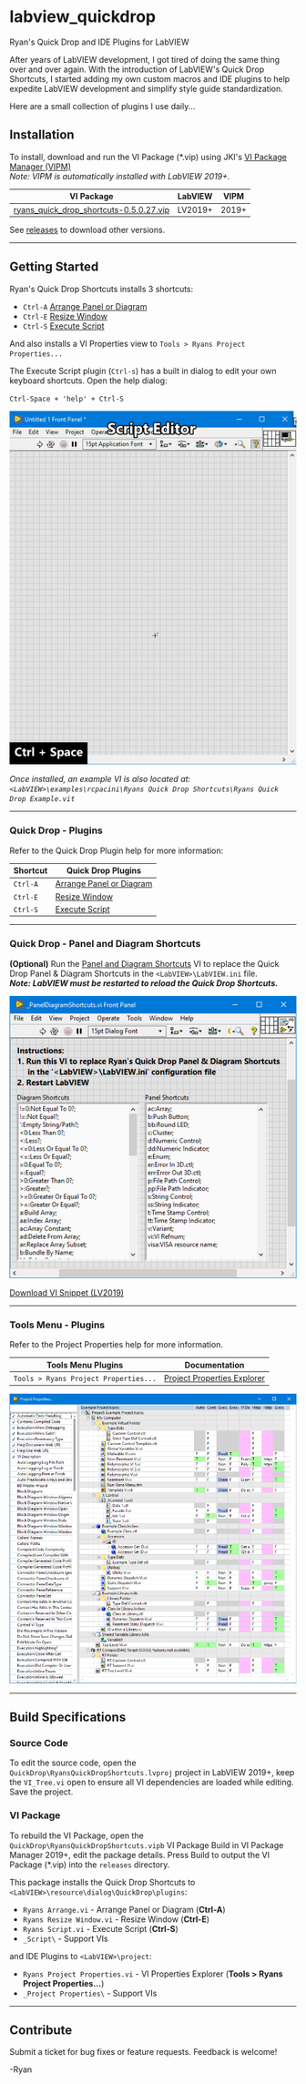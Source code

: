 # labview_quickdrop
Ryan's Quick Drop and IDE Plugins for LabVIEW

After years of LabVIEW development, I got tired of doing the same thing over
and over again. With the introduction of LabVIEW's Quick Drop Shortcuts, I
started adding my own custom macros and IDE plugins to help expedite
LabVIEW development and simplify style guide standardization.

Here are a small collection of plugins I use daily...


## Installation
To install, download and run the VI Package (\*.vip) using JKI's
[VI Package Manager (VIPM)](https://vipm.jki.net)
<Br>*Note: VIPM is automatically installed with LabVIEW 2019+.*

| VI Package | LabVIEW | VIPM |
| --- | --- | --- |
| [ryans_quick_drop_shortcuts-0.5.0.27.vip](https://github.com/rcpacini/labview_quickdrop/raw/master/releases/ryans_quick_drop_shortcuts-0.5.0.27.vip) | LV2019+ | 2019+ |

See [releases](releases) to download other versions.

---

## Getting Started
Ryan's Quick Drop Shortcuts installs 3 shortcuts:
* `Ctrl-A` [Arrange Panel or Diagram](docs/Arrange.md)
* `Ctrl-E` [Resize Window](docs/ResizeWindow.md)
* `Ctrl-S` [Execute Script](docs/ExecuteScript.md)

And also installs a VI Properties view to `Tools > Ryans Project Properties...`

The Execute Script plugin (`Ctrl-s`) has a built in dialog to
edit your own keyboard shortcuts. Open the help dialog:

`Ctrl-Space + 'help' + Ctrl-S`

![Demo gif](docs/imgs/ExecuteScriptHelp.gif)

*Once installed, an example VI is also located at:<br>
`<LabVIEW>\examples\rcpacini\Ryans Quick Drop Shortcuts\Ryans Quick Drop Example.vit`*


---

### Quick Drop - Plugins
Refer to the Quick Drop Plugin help for more information:

| Shortcut | Quick Drop Plugins |
| --- | --- |
| `Ctrl-A` | [Arrange Panel or Diagram](docs/Arrange.md) |
| `Ctrl-E` | [Resize Window](docs/ResizeWindow.md) |
| `Ctrl-S` | [Execute Script](docs/ExecuteScript.md) |

---

### Quick Drop - Panel and Diagram Shortcuts

**(Optional)** Run the [Panel and Diagram Shortcuts](https://github.com/rcpacini/labview_quickdrop/raw/master/src/plugins/_Script/PanelDiagramShortcuts.vi)
VI to replace the Quick Drop Panel & Diagram Shortcuts in the
`<LabVIEW>\LabVIEW.ini` file.<br>
***Note: LabVIEW must be restarted to reload the Quick Drop
Shortcuts.***

![Ryans Quick Drop Shortcuts](docs/imgs/ShortcutsScreenshot.png)

[Download VI Snippet (LV2019)](https://github.com/rcpacini/labview_quickdrop/raw/master/docs/imgs/PanelDiagramShortcuts.png)

---

### Tools Menu - Plugins
Refer to the Project Properties help for more information.

| Tools Menu Plugins | Documentation |
| --- | --- |
| `Tools > Ryans Project Properties...` | [Project Properties Explorer](docs/ProjectProperties.md) |

![Project Properties Demo png](docs/imgs/project_properties_demo.png)

---

## Build Specifications
### Source Code
To edit the source code, open the
`QuickDrop\RyansQuickDropShortcuts.lvproj`
project in LabVIEW 2019+, keep the `VI_Tree.vi` open to ensure all VI
dependencies are loaded while editing. Save the project.

### VI Package
To rebuild the VI Package, open the
`QuickDrop\RyansQuickDropShortcuts.vipb`
VI Package Build in VI Package Manager 2019+, edit the package details.
Press Build to output the VI Package (\*.vip) into the `releases`
directory.

This package installs the Quick Drop Shortcuts to  
`<LabVIEW>\resource\dialog\QuickDrop\plugins`:
 * `Ryans Arrange.vi` - Arrange Panel or Diagram (**Ctrl-A**)
 * `Ryans Resize Window.vi` - Resize Window (**Ctrl-E**)
 * `Ryans Script.vi` - Execute Script (**Ctrl-S**)
 * `_Script\` - Support VIs

and IDE Plugins to `<LabVIEW>\project`:
 * `Ryans Project Properties.vi` - VI Properties Explorer (**Tools > Ryans
Project Properties...**)
 * `_Project Properties\` - Support VIs

---

## Contribute
Submit a ticket for bug fixes or feature requests. Feedback is welcome!

-Ryan
